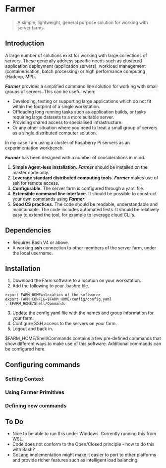 # Farmer
> A simple, lightweight, general purpose solution for working with server farms.

## Introduction
A large number of solutions exist for working with large collections of servers.  These generally address specific needs such as clustered application deployment (application servers), workload management (containerisation, batch processing) or high performance computing (Hadoop, MPI).  

***Farmer*** provides a simplified command line solution for working with small groups of servers.  This can be useful when: 
* Developing, testing or supporting large applications which do not fit within the footprint of a single workstation.
* Offloading long running tasks such as application builds, or tasks requiring large datasets to a more suitable server.
* Providing shared access to specialised infrastructure.
* Or any other situation where you need to treat a small group of servers as a single distributed computer solution.  

In my case I am using a cluster of Raspberry Pi servers as an experimentation workbench.

***Farmer*** has been designed with a number of considerations in mind.

1. **Simple Agent-less installation.** ***Farmer*** should be installed on the master node only.  
2. **Leverage standard distributed computing tools.**   ***Farmer*** makes use of ssh for remote access.
3. **Configurable.**  The server farm is configured through a yaml file. 
4. **Extensible command line interface.**  It should be possible to construct your own commands using ***Farmer***.
5. **Good CS practices.** The code should be readable, understandable and maintainable.  The code includes automated tests.  It should be relatively easy to extend the tool, for example to leverage cloud CLI's.

## Dependencies
* Requires Bash V4 or above.
* A working **ssh** connection to other members of the server farm, under the local username.  

## Installation
1. Download the Farm software to a location on your workstation.
2. Add the following to your .bashrc file.
```
export FARM_HOME=<location of the software>
export FARM_CONFIG=$FARM_HOME/config/config.yaml
. $FARM_HOME/Shell/Commands
```
3. Update the config.yaml file with the names and group information for your farm.
4. Configure SSH access to the servers on your farm.
5. Logout and back in.

$FARM_HOME/Shell/Commands contains a few pre-defined commands that show different ways to make use of this software.  Additional commands can be configured here.

## Configuring commands

### Setting Context

### Using Farmer Primitives

### Defining new commands

## To Do
* Nice to be able to run this under Windows.  Currently running this from WSL.
* Code does not conform to the Open/Closed principle - how to do this with Bash?
* GoLang implementation might make it easier to port to other platforms and provide richer features such as intelligent load balancing.
